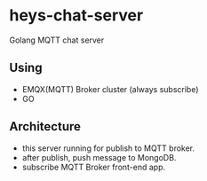 # heys-chat-server

Golang MQTT chat server

## Using
* EMQX(MQTT) Broker cluster (always subscribe)
* GO

## Architecture
* this server running for publish to MQTT broker.
* after publish, push message to MongoDB.
* subscribe MQTT Broker front-end app.
